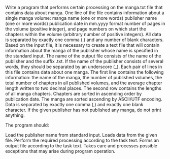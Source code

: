 Write a program that performs certain processing on the manga.txt file that contains data about manga. 
One line of the file contains information about a single manga volume: 
manga name (one or more words)
publisher name (one or more words)
publication date in mm.yyyy format
number of pages in the volume (positive integer),
and page numbers on which start the chapters within the volume (arbitrary number of positive integers).
All data is separated by exactly one comma (,) and any number of blank characters. 
Based on the input file, it is necessary to create a text file that will contain information 
about the manga of the publisher whose name is specified in the standard input. 
The name of the output file consists of the name of the publisher and the suffix .txt. 
If the name of the publisher consists of several words, they should be separated by an underscore (_). 
Each pair of lines in this file contains data about one manga. 
The first line contains the following information: 
the name of the manga, 
the number of published volumes, 
the total number of chapters in all published volumes, and the average chapter length written to two decimal places.
The second row contains the lengths of all manga chapters. Chapters are sorted in ascending order by publication date. 
The manga are sorted ascending by ASCII/UTF encoding. Data is separated by exactly one comma (,) and exactly one blank character. 
If the given publisher has not published any manga, do not print anything.

The program should:

Load the publisher name from standard input.
Loads data from the given file.
Perform the required processing according to the task text.
Forms an output file according to the task text.
Takes care and processes possible exceptions that may arise during program operation.
